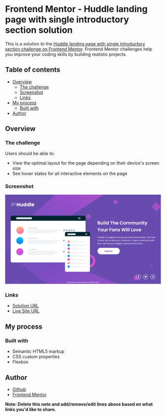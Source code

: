 # Frontend Mentor - Huddle landing page with single introductory section solution

This is a solution to the [Huddle landing page with single introductory section challenge on Frontend Mentor](https://www.frontendmentor.io/challenges/huddle-landing-page-with-a-single-introductory-section-B_2Wvxgi0). Frontend Mentor challenges help you improve your coding skills by building realistic projects. 

## Table of contents

- [Overview](#overview)
  - [The challenge](#the-challenge)
  - [Screenshot](#screenshot)
  - [Links](#links)
- [My process](#my-process)
  - [Built with](#built-with)
- [Author](#author)

## Overview

### The challenge

Users should be able to:

- View the optimal layout for the page depending on their device's screen size
- See hover states for all interactive elements on the page

### Screenshot

![](./design/my-screenshot.png)

### Links

- [Solution URL](https://your-solution-url.com)
- [Live Site URL](https://diegocgcfad.github.io/huddle-landing-page-with-single-introductory-section-master/)

## My process

### Built with

- Semantic HTML5 markup
- CSS custom properties
- Flexbox

## Author

- [Github](https://github.com/diegocgcfad)
- [Frontend Mentor](https://www.frontendmentor.io/profile/diegocgcfad)

**Note: Delete this note and add/remove/edit lines above based on what links you'd like to share.**
